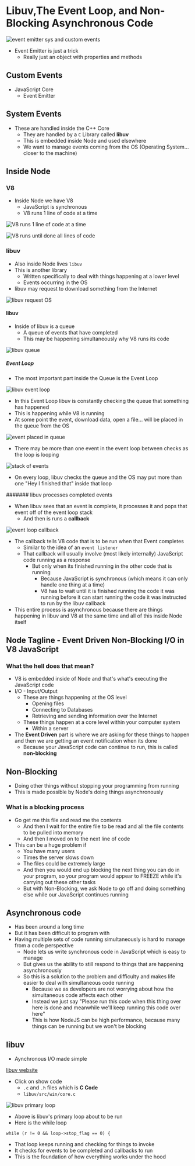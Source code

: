 # Libuv,The Event Loop, and Non-Blocking Asynchronous Code
![event emitter sys and custom events](https://i.imgur.com/MCBmPTt.png)

* Event Emitter is just a trick
    - Really just an object with properties and methods

## Custom Events
* JavaScript Core
    - Event Emitter

## System Events
* These are handled inside the C++ Core
    - They are handled by a `C` Library called **libuv**
    - This is embedded inside Node and used elsewhere
    - We want to manage events coming from the OS (Operating System... closer to the machine)

## Inside Node
### V8
* Inside Node we have V8
    - JavaScript is synchronous 
    - V8 runs 1 line of code at a time

![V8 runs 1 line of code at a time](https://i.imgur.com/0hZwkFC.png)

![V8 runs until done all lines of code](https://i.imgur.com/ABFeqa1.png)

### libuv
* Also inside Node lives `libuv`
* This is another library
    - Written specifically to deal with things happening at a lower level
    - Events occurring in the OS
* libuv may request to download something from the Internet

![libuv request OS](https://i.imgur.com/BUhEcb2.png)

#### libuv
* Inside of libuv is a queue
    - A queue of events that have completed
    - This may be happening simultaneously why V8 runs its code

![libuv queue](https://i.imgur.com/tDrtwe7.png)

##### Event Loop
* The most important part inside the Queue is the Event Loop

![libuv event loop](https://i.imgur.com/TfnlQVk.png)

* In this Event Loop libuv is constantly checking the queue that something has happened
* This is happening while V8 is running
* At some point the event, download data, open a file... will be placed in the queue from the OS

![event placed in queue](https://i.imgur.com/Oghqn5E.png)

* There may be more than one event in the event loop between checks as the loop is looping

![stack of events](https://i.imgur.com/XL8GCoa.png)

* On every loop, libuv checks the queue and the OS may put more than one "Hey I finished that" inside that loop

####### libuv processes completed events
* When libuv sees that an event is complete, it processes it and pops that event off of the event loop stack
    - And then is runs a **callback**

![event loop callback](https://i.imgur.com/tohw08K.png)

* The callback tells V8 code that is to be run when that Event completes
    - Similar to the idea of an `event listener`
    - That callback will usually involve (most likely internally) JavaScript code running as a response
        + But only when its finished running in the other code that is running
            * Because JavaScript is synchronous (which means it can only handle one thing at a time)
            * V8 has to wait until it is finished running the code it was running before it can start running the code it was instructed to run by the libuv callback
* This entire process is asynchronous because there are things happening in libuv and V8 at the same time and all of this inside Node itself

## Node Tagline - Event Driven Non-Blocking I/O in V8 JavaScript
### What the hell does that mean?
* V8 is embedded inside of Node and that's what's executing the JavaScript code
* I/O - Input/Output
    - These are things happening at the OS level
        + Opening files
        + Connecting to Databases
        + Retrieving and sending information over the Internet
    - These things happen at a core level within your computer system
        + Within a server
* The **Event Driven** part is where we are asking for these things to happen and then we are getting an event notification when its done
    - Because your JavaScript code can continue to run, this is called **non-blocking**

## Non-Blocking
* Doing other things without stopping your programming from running
* This is made possible by Node's doing things asynchronously

### What is a blocking process
* Go get me this file and read me the contents
    - And then I wait for the entire file to be read and all the file contents to be pulled into memory
    - And then I moved on to the next line of code
* This can be a huge problem if
    - You have many users
    - Times the server slows down
    - The files could be extremely large
    - And then you would end up blocking the next thing you can do in your program, so your program would appear to FREEZE while it's carrying out these other tasks
    - But with Non-Blocking, we ask Node to go off and doing something else while our JavaScript continues running

## Asynchronous code
* Has been around a long time
* But it has been difficult to program with
* Having multiple sets of code running simultaneously is hard to manage from a code perspective
    - Node lets us write synchronous code in JavaScript which is easy to manage
    - But gives us the ability to still respond to things that are happening asynchronously
    - So this is a solution to the problem and difficulty and makes life easier to deal with simultaneous code running
        + Because we as developers are not worrying about how the simultaneous code affects each other
        + Instead we just say "Please run this code when this thing over here is done and meanwhile we'll keep running this code over here"
        + This is how NodeJS can be high performance, because many things can be running but we won't be blocking

## libuv 
* Aynchronous I/O made simple

[libuv website](http://libuv.org/)

* Click on show code
    - `.c` and `.h` files which is **C Code**
    - `libuv/src/win/core.c`

![libuv primary loop](https://i.imgur.com/2Lt0ltu.png)

* Above is libuv's primary loop about to be run
* Here is the while loop

`while (r != 0 && loop->stop_flag == 0) {`

* That loop keeps running and checking for things to invoke
* It checks for events to be completed and callbacks to run
* This is the foundation of how everything works under the hood
